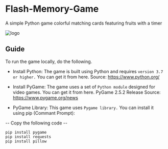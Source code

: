 # Flash-Memory-Game

A simple Python game colorful matching cards featuring fruits with a timer

![logo](https://github.com/user-attachments/assets/8d7a9c44-0d78-4e44-83a7-137f72b2ebec)


## Guide

To run the game locally, do the following.
* Install Python: The game is built using Python and requires `version 3.7 or higher.` You can get it from here.
 Source: https://www.python.org/

* Install PyGame: The game uses a set of `Python module` designed for video games. You can get it from here. PyGame 2.5.2 Release Source:
 https://www.pygame.org/news

* PyGame Library: This game uses `Pygame library.` You can install it using pip (Commant Prompt):

-- Copy the following code --

```
pip install pygame
pip install requests
pip install pillow
```
